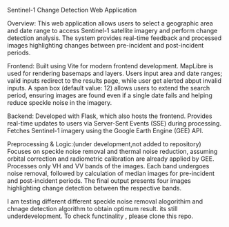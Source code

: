 Sentinel-1 Change Detection Web Application

Overview:
This web application allows users to select a geographic area and date range to access Sentinel-1 satellite imagery and perform change detection analysis. The system provides real-time feedback and processed images highlighting changes between pre-incident and post-incident periods.

Frontend:
Built using Vite for modern frontend development.
MapLibre is used for rendering basemaps and layers.
Users input area and date ranges; valid inputs redirect to the results page, while user get alerted abput invalid inputs.
A span box (default value: 12) allows users to extend the search period, ensuring images are found even if a single date fails and helping reduce speckle noise in the imagery.

Backend:
Developed with Flask, which also hosts the frontend.
Provides real-time updates to users via Server-Sent Events (SSE) during processing.
Fetches Sentinel-1 imagery using the Google Earth Engine (GEE) API.

Preprocessing & Logic:(under development,not added to repository)
Focuses on speckle noise removal and thermal noise reduction, assuming orbital correction and radiometric calibration are already applied by GEE.
Processes only VH and VV bands of the images.
Each band undergoes noise removal, followed by calculation of median images for pre-incident and post-incident periods.
The final output presents four images highlighting change detection between the respective bands.

I am testing different different speckle noise removal alogorithim and chnage detection algorithm to obtain optimum result. its still underdevelopment. To check functinality , please clone this repo.


